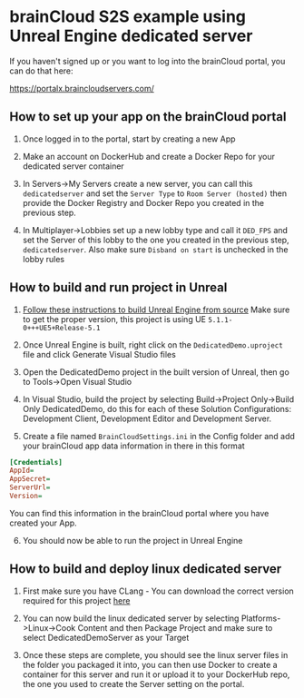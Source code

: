 # brainCloud S2S example using Unreal Engine dedicated server

If you haven't signed up or you want to log into the brainCloud portal, you can do that here:

https://portalx.braincloudservers.com/

## How to set up your app on the brainCloud portal

1. Once logged in to the portal, start by creating a new App

2. Make an account on DockerHub and create a Docker Repo for your dedicated server container

3. In Servers->My Servers create a new server, you can call this `dedicatedserver` and set the `Server Type` to `Room Server (hosted)` then provide the Docker Registry and Docker Repo you created in the previous step.

4. In Multiplayer->Lobbies set up a new lobby type and call it `DED_FPS` and set the Server of this lobby to the one you created in the previous step, `dedicatedserver`. Also make sure `Disband on start` is unchecked in the lobby rules

## How to build and run project in Unreal

1. [Follow these instructions to build Unreal Engine from source](https://docs.unrealengine.com/5.1/en-US/building-unreal-engine-from-source/) Make sure to get the proper version, this project is using UE `5.1.1-0+++UE5+Release-5.1`

2. Once Unreal Engine is built, right click on the `DedicatedDemo.uproject` file and click Generate Visual Studio files

3. Open the DedicatedDemo project in the built version of Unreal, then go to Tools->Open Visual Studio

4. In Visual Studio, build the project by selecting Build->Project Only->Build Only DedicatedDemo, do this for each of these Solution Configurations: Development Client, Development Editor and Development Server.

5. Create a file named `BrainCloudSettings.ini` in the Config folder and add your brainCloud app data information in there in this format

```ini
[Credentials]
AppId=
AppSecret=
ServerUrl=
Version=
```
You can find this information in the brainCloud portal where you have created your App.

6. You should now be able to run the project in Unreal Engine

## How to build and deploy linux dedicated server

1. First make sure you have CLang - You can download the correct version required for this project [here](https://cdn.unrealengine.com/CrossToolchain_Linux/v20_clang-13.0.1-centos7.exe)

2. You can now build the linux dedicated server by selecting Platforms->Linux->Cook Content and then Package Project and make sure to select DedicatedDemoServer as your Target

3. Once these steps are complete, you should see the linux server files in the folder you packaged it into, you can then use Docker to create a container for this server and run it or upload it to your DockerHub repo, the one you used to create the Server setting on the portal.